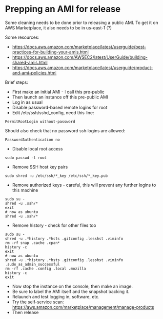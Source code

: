 # Prepping an AMI for release
Some cleaning needs to be done prior to releasing a public AMI.
To get it on AWS Marketplace, it also needs to be in us-east-1 (?)

Some resources:
* https://docs.aws.amazon.com/marketplace/latest/userguide/best-practices-for-building-your-amis.html
* https://docs.aws.amazon.com/AWSEC2/latest/UserGuide/building-shared-amis.html
* https://docs.aws.amazon.com/marketplace/latest/userguide/product-and-ami-policies.html

Brief steps:
- First make an initial AMI - I call this pre-public
- Then launch an instance off this pre-public AMI
- Log in as usual
- Disable password-based remote logins for root
- Edit /etc/ssh/sshd_config, need this line:
```
PermitRootLogin without-password
```
Should also check that no password ssh logins are allowed:
```
PasswordAuthentication no
```
- Disable local root access
```
sudo passwd -l root
```
- Remove SSH host key pairs
```
sudo shred -u /etc/ssh/*_key /etc/ssh/*_key.pub
```
- Remove authorized keys - careful, this will prevent any further logins to this machine
```
sudo su -
shred -u .ssh/*
exit
# now as ubuntu
shred -u .ssh/*
```
- Remove history - check for other files too
```
sudo su -
shred -u .*history .*hsts .gitconfig .lesshst .viminfo
rm -rf snap .cache .cpan*
history -c
exit
# now as ubuntu
shred -u .*history .*hsts .gitconfig .lesshst .viminfo .sudo_as_admin_successful
rm -rf .cache .config .local .mozilla
history -c
exit
```
- Now stop the instance on the console, then make an image.
- Be sure to label the AMI itself and the snapshot backing it.
- Relaunch and test logging in, software, etc.
- Try the self-service scan: https://aws.amazon.com/marketplace/management/manage-products
- Then release

